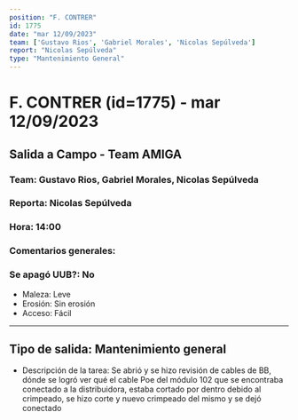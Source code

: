 ```yaml
---
position: "F. CONTRER"
id: 1775
date: "mar 12/09/2023"
team: ['Gustavo Rios', 'Gabriel Morales', 'Nicolas Sepúlveda']
report: "Nicolas Sepúlveda"
type: "Mantenimiento General"
---
```


# F. CONTRER (id=1775) - mar 12/09/2023
## Salida a Campo - Team AMIGA
### Team: Gustavo Rios, Gabriel Morales, Nicolas Sepúlveda
### Reporta: Nicolas Sepúlveda
### Hora: 14:00
### Comentarios generales: 
### Se apagó UUB?: No 
- Maleza: Leve
- Erosión: Sin erosión
- Acceso: Fácil
---------
## Tipo de salida: Mantenimiento general
   - Descripción de la tarea: Se abrió y se hizo revisión de cables de BB, dónde se logró ver qué el cable  Poe del módulo 102 que se encontraba conectado a la distribuidora, estaba cortado por dentro debido al crimpeado, se hizo corte y nuevo crimpeado del mismo y se dejó conectado 
